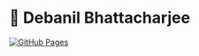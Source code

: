 # 🚀 Debanil Bhattacharjee

[![GitHub Pages](https://img.shields.io/badge/Hosted%20on-GitHub%20Pages-blue?logo=github)](https://debanilvb.github.io)


